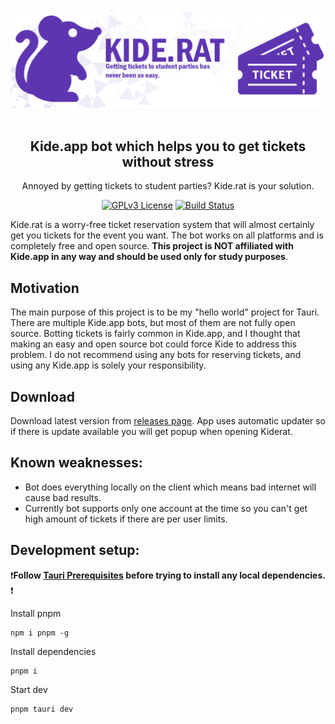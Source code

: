 <img src="readme.png" alt="Kide.rat logo">
<br />
<br />

<div align="center">
  
## Kide.app bot which helps you to get tickets without stress

Annoyed by getting tickets to student parties? Kide.rat is your solution.

[![GPLv3 License](https://img.shields.io/badge/License-GPL%20v3-black.svg?style=flat&colorA=5e35b1&colorB=5e35b1)](https://opensource.org/licenses/)
[![Build Status](https://img.shields.io/github/actions/workflow/status/KasperiP/kiderat-desktop/build.yml?branch=main&style=flat&colorA=5e35b1&colorB=5e35b1)](https://github.com/KasperiP/kiderat-desktop/actions?query=workflow%3ABuild)

</div>
  
Kide.rat is a worry-free ticket reservation system that will almost certainly get you tickets for the event you want. The bot works on all platforms and is completely free and open source. **This project is NOT affiliated with Kide.app in any way and should be used only for study purposes**.

## Motivation
The main purpose of this project is to be my "hello world" project for Tauri. There are multiple Kide.app bots, but most of them are not fully open source. Botting tickets is fairly common in Kide.app, and I thought that making an easy and open source bot could force Kide to address this problem. I do not recommend using any bots for reserving tickets, and using any Kide.app is solely your responsibility.

## Download
Download latest version from [releases page](https://github.com/KasperiP/kiderat-desktop/releases/latest). App uses automatic updater so if there is update available you will get popup when opening Kiderat. 

## Known weaknesses:
- Bot does everything locally on the client which means bad internet will cause bad results.
- Currently bot supports only one account at the time so you can't get high amount of tickets if there are per user limits. 

## Development setup:

❗**Follow [Tauri Prerequisites](https://tauri.app/v1/guides/getting-started/prerequisites) before trying to install any local dependencies.** ❗

Install pnpm

```
npm i pnpm -g
```

Install dependencies

```
pnpm i
```

Start dev 

```
pnpm tauri dev
```
